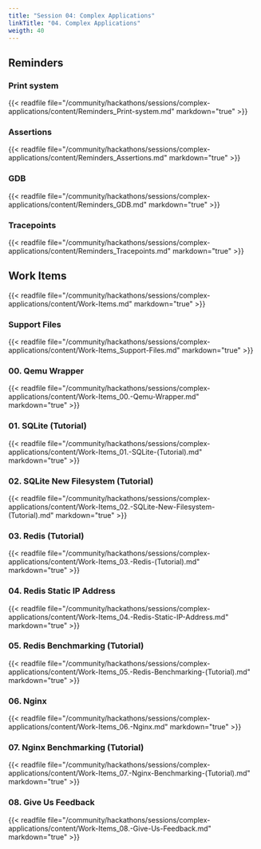 ```yaml
---
title: "Session 04: Complex Applications"
linkTitle: "04. Complex Applications"
weigth: 40
---
```


## Reminders

### Print system

{{< readfile file="/community/hackathons/sessions/complex-applications/content/Reminders_Print-system.md" markdown="true" >}}

### Assertions

{{< readfile file="/community/hackathons/sessions/complex-applications/content/Reminders_Assertions.md" markdown="true" >}}

### GDB

{{< readfile file="/community/hackathons/sessions/complex-applications/content/Reminders_GDB.md" markdown="true" >}}

### Tracepoints

{{< readfile file="/community/hackathons/sessions/complex-applications/content/Reminders_Tracepoints.md" markdown="true" >}}

## Work Items

{{< readfile file="/community/hackathons/sessions/complex-applications/content/Work-Items.md" markdown="true" >}}

### Support Files

{{< readfile file="/community/hackathons/sessions/complex-applications/content/Work-Items_Support-Files.md" markdown="true" >}}

### 00. Qemu Wrapper

{{< readfile file="/community/hackathons/sessions/complex-applications/content/Work-Items_00.-Qemu-Wrapper.md" markdown="true" >}}

### 01. SQLite (Tutorial)

{{< readfile file="/community/hackathons/sessions/complex-applications/content/Work-Items_01.-SQLite-(Tutorial).md" markdown="true" >}}

### 02. SQLite New Filesystem (Tutorial)

{{< readfile file="/community/hackathons/sessions/complex-applications/content/Work-Items_02.-SQLite-New-Filesystem-(Tutorial).md" markdown="true" >}}

### 03. Redis (Tutorial)

{{< readfile file="/community/hackathons/sessions/complex-applications/content/Work-Items_03.-Redis-(Tutorial).md" markdown="true" >}}

### 04. Redis Static IP Address

{{< readfile file="/community/hackathons/sessions/complex-applications/content/Work-Items_04.-Redis-Static-IP-Address.md" markdown="true" >}}

### 05. Redis Benchmarking (Tutorial)

{{< readfile file="/community/hackathons/sessions/complex-applications/content/Work-Items_05.-Redis-Benchmarking-(Tutorial).md" markdown="true" >}}

### 06. Nginx

{{< readfile file="/community/hackathons/sessions/complex-applications/content/Work-Items_06.-Nginx.md" markdown="true" >}}

### 07. Nginx Benchmarking (Tutorial)

{{< readfile file="/community/hackathons/sessions/complex-applications/content/Work-Items_07.-Nginx-Benchmarking-(Tutorial).md" markdown="true" >}}

### 08. Give Us Feedback

{{< readfile file="/community/hackathons/sessions/complex-applications/content/Work-Items_08.-Give-Us-Feedback.md" markdown="true" >}}
